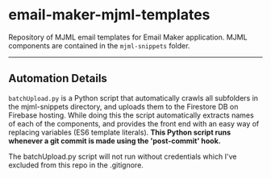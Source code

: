 # email-maker-mjml-templates

Repository of MJML email templates for Email Maker application. MJML components are contained in the ```mjml-snippets``` folder.

---

## Automation Details

```batchUpload.py``` is a Python script that automatically crawls all subfolders in the mjml-snippets directory, and uploads them to the Firestore DB on Firebase hosting. While doing this the script automatically extracts names of each of the components, and provides the front end with an easy way of replacing variables (ES6 template literals). **This Python script runs whenever a git commit is made using the 'post-commit' hook.**

The batchUpload.py script will not run without credentials which I've excluded from this repo in the .gitignore. 
